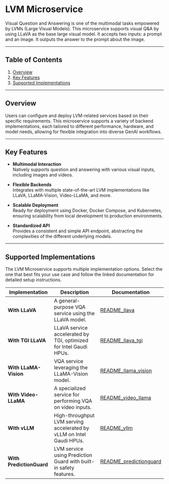 # LVM Microservice

Visual Question and Answering is one of the multimodal tasks empowered by LVMs (Large Visual Models). This microservice supports visual Q&A by using LLaVA as the base large visual model. It accepts two inputs: a prompt and an image. It outputs the answer to the prompt about the image.

---

## Table of Contents

1. [Overview](#overview)
2. [Key Features](#key-features)
3. [Supported Implementations](#supported-implementations)

---

## Overview

Users can configure and deploy LVM-related services based on their specific requirements. This microservice supports a variety of backend implementations, each tailored to different performance, hardware, and model needs, allowing for flexible integration into diverse GenAI workflows.

---

## Key Features

- **Multimodal Interaction**  
  Natively supports question and answering with various visual inputs, including images and videos.

- **Flexible Backends**  
  Integrates with multiple state-of-the-art LVM implementations like LLaVA, LLaMA-Vision, Video-LLaMA, and more.

- **Scalable Deployment**  
  Ready for deployment using Docker, Docker Compose, and Kubernetes, ensuring scalability from local development to production environments.

- **Standardized API**  
  Provides a consistent and simple API endpoint, abstracting the complexities of the different underlying models.

---

## Supported Implementations

The LVM Microservice supports multiple implementation options. Select the one that best fits your use case and follow the linked documentation for detailed setup instructions.

| Implementation           | Description                                                          | Documentation                                           |
| ------------------------ | -------------------------------------------------------------------- | ------------------------------------------------------- |
| **With LLaVA**           | A general-purpose VQA service using the LLaVA model.                 | [README_llava](src/README_llava.md)                     |
| **With TGI LLaVA**       | LLaVA service accelerated by TGI, optimized for Intel Gaudi HPUs.    | [README_llava_tgi](src/README_llava_tgi.md)             |
| **With LLaMA-Vision**    | VQA service leveraging the LLaMA-Vision model.                       | [README_llama_vision](src/README_llama_vision.md)       |
| **With Video-LLaMA**     | A specialized service for performing VQA on video inputs.            | [README_video_llama](src/README_video_llama.md)         |
| **With vLLM**            | High-throughput LVM serving accelerated by vLLM on Intel Gaudi HPUs. | [README_vllm](src/README_vllm.md)                       |
| **With PredictionGuard** | LVM service using Prediction Guard with built-in safety features.    | [README_predictionguard](src/README_predictionguard.md) |
